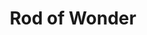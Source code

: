 ---
title: "Rod of Wonder"

item:
  aura: "Moderate enchantment"
  casterLevel: "10th"
  prerequisites:
    feats: ["{% feat_link craft-rod %}"]
    spells: ["{% spell_link confusion %}"]
    special: ["creator must be chaotic"]
  marketPrice: 12000
  description: |
    A _rod of wonder_ is a strange and unpredictable device that randomly generates any number of weird effects each time it is used. (Activating the rod is a standard action.) Typical powers of the rod include the following.

    |---
    | d% | Wondrous Effect
    |-|-
    | 01-05 | {% spell_link slow %} creature pointed at for 10 rounds (Will DC 15 negates).
    | 06-10 | {% spell_link faerie-fire %} surrounds the target.
    | 11-15 | Deludes wielder for 1 round into believing the rod functions as indicated by a second die roll (no save).
    | 16-20 | {% spell_link gust-of-wind %}, but at windstorm force (Fortitude DC 14 negates).
    | 21-25 | Wielder learns target's surface thoughts (as with {% spell_link detect-thoughts) %} for 1d4 rounds (no save).
    | 26-30 | {% spell_link stinking-cloud %} at 30-ft. range (Fortitude DC 15 negates).
    | 31-33 | Heavy rain falls for 1 round in 60-ft. radius centered on rod wielder.
    | 34-36 | _Summon_ an animal &ndash; a rhino (01-25 on d%), elephant (26-50), or mouse (51-100).
    | 37-46 | {% spell_link lightning-bolt %} (70 ft. long, 5 ft. wide), 6d6 damage (Reflex DC 15 half).
    | 47-49 | Stream of 600 large butterflies pours forth and flutters around for 2 rounds, blinding everyone (including wielder) within 25 ft. (Reflex DC 14 negates).
    | 50-53 | {% spell_link enlarge-person %} if within 60 ft. of rod (Fortitude DC 13 negates).
    | 54-58 | {% spell_link darkness %}, 30-ft.-diameter hemisphere, centered 30 ft. away from rod.
    | 59-62 | Grass grows in 160-sq.-ft. area before the rod, or grass existing there grows to ten times normal size.
    | 63-65 | Turn ethereal any nonliving object of up to 1,000 lb. mass and up to 30 cu. ft. in size.
    | 66-69 | Reduce wielder to 1/12 height (no save).
    | 70-79 | {% spell_link fireball %} at target or 100 ft. straight ahead, 6d6 damage (Reflex DC 15 half).
    | 80-84 | {% spell_link invisibility %} covers rod wielder.
    | 85-87 | Leaves grow from target if within 60 ft. of rod. These last 24 hours.
    | 88-90 | 10-40 gems, value 1 gp each, shoot forth in a 30-ft.-long stream. Each gem deals 1 point of damage to any creature in its path: Roll 5d4 for the number of hits and divide them among the available targets.
    | 91-95 | Shimmering colors dance and play over a 40-ft.-by-30-ft. area in front of rod. Creatures therein are blinded for 1d6 rounds (Fortitude DC 15 negates).
    | 96-97 | Wielder (50% chance) or target (50% chance) turns permanently blue, green, or purple (no save).
    | 98-100 | {% spell_link flesh-to-stone %} (or {% spell_link stone-to-flesh %} if target is stone already) if target is within 60 ft. (Fortitude DC 18 negates).
    {: #rod-of-wonder-table .table .table-bordered .table-hover .table-striped data-caption="Table: Rod of Wonder Effects" }
---
